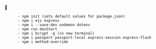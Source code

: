   :page_with_curl:
 

          - npm init (sets default values for package.json) 
          - npm i ejs express
          - npm i --save-dev nodemon dotenv 
          - npm run devStart
          - npm i bcrypt -g (in new terminal)
          - npm i passport passport-local express-session express-flash 
          - npm i method-override 








